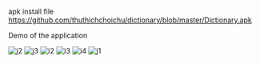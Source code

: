 apk install file https://github.com/thuthichchoichu/dictionary/blob/master/Dictionary.apk

Demo of the application



![j2](https://user-images.githubusercontent.com/92613762/157405581-55410edc-d389-4be5-b5c6-bc2144ebae46.png)
![j3](https://user-images.githubusercontent.com/92613762/157405590-e7eff84e-7573-4cfe-bbaf-22b031afe1f0.png)
![i2](https://user-images.githubusercontent.com/92613762/157405592-fe96965e-bea6-4aff-986b-5d0af17076e7.png)
![i3](https://user-images.githubusercontent.com/92613762/157405594-86d1140e-35ec-467a-ab8f-0f61833b8302.png)
![i4](https://user-images.githubusercontent.com/92613762/157405597-a38d995c-d934-4a43-b697-9146eead4bd7.png)
![j1](https://user-images.githubusercontent.com/92613762/157405602-c5101d05-ec59-47df-863f-812db8ee52f2.png)
